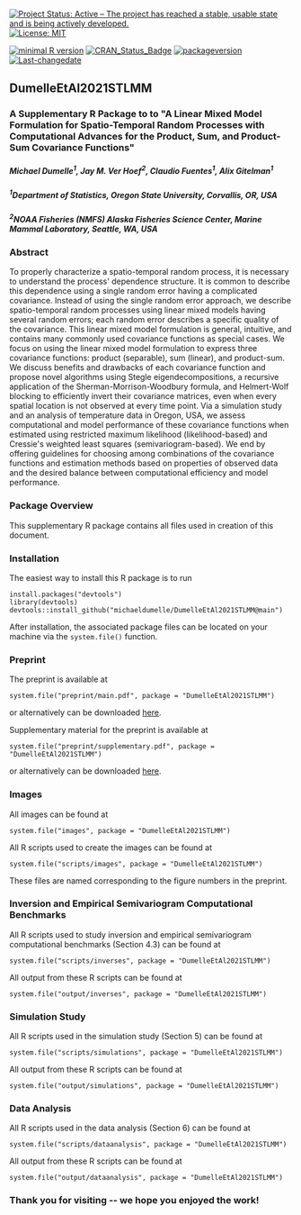 [![Project Status: Active – The project has reached a stable, usable state and is being actively developed.](http://www.repostatus.org/badges/latest/active.svg)](http://www.repostatus.org/#active)
[![License: MIT](https://img.shields.io/badge/License-MIT-yellow.svg)](https://opensource.org/licenses/MIT)

[![minimal R version](https://img.shields.io/badge/R%3E%3D-2.1.0-6666ff.svg)](https://cran.r-project.org/) [![CRAN\_Status\_Badge](http://www.r-pkg.org/badges/version/kotzeb0912)](https://cran.r-project.org/) [![packageversion](https://img.shields.io/badge/Package%20version-0.0.0.9000-orange.svg?style=flat-square)](https://github.com/michaeldumelle/DumelleEtAl2021STLMM)
[![Last-changedate](https://img.shields.io/badge/last%20change-2021--04--26-blue.svg)](https://github.com/michaeldumelle/DumelleEtAl2021STLMM)

## DumelleEtAl2021STLMM

### A Supplementary R Package to to "A Linear Mixed Model Formulation for Spatio-Temporal Random Processes with Computational Advances for the Product, Sum, and Product-Sum Covariance Functions"

##### Michael Dumelle<sup>1</sup>, Jay M. Ver Hoef<sup>2</sup>, Claudio Fuentes<sup>1</sup>, Alix Gitelman<sup>1</sup>

##### <sup>1</sup>Department of Statistics, Oregon State University, Corvallis, OR, USA
##### <sup>2</sup>NOAA Fisheries (NMFS) Alaska Fisheries Science Center, Marine Mammal Laboratory, Seattle, WA, USA

### Abstract
To properly characterize a spatio-temporal random process, it is necessary to understand the process' dependence structure. It is common to describe this dependence using a single random error having a complicated covariance. Instead of using the single random error approach, we describe spatio-temporal random processes using linear mixed models having several random errors; each random error describes a specific quality of the covariance. This linear mixed model formulation is general, intuitive, and contains many commonly used covariance functions as special cases. We focus on using the linear mixed model formulation to express three covariance functions: product (separable), sum (linear), and product-sum. We discuss benefits and drawbacks of each covariance function and propose novel algorithms using Stegle eigendecompositions, a recursive application of the Sherman-Morrison-Woodbury formula, and Helmert-Wolf blocking to efficiently invert their covariance matrices, even when every spatial location is not observed at every time point. Via a simulation study and an analysis of temperature data in Oregon, USA, we assess computational and model performance of these covariance functions when estimated using restricted maximum likelihood (likelihood-based) and Cressie's weighted least squares (semivariogram-based). We end by offering guidelines for choosing among combinations of the covariance functions and estimation methods based on properties of observed data and the desired balance between computational efficiency and model performance. 


### Package Overview

This supplementary R package contains all files used in creation of this document. 

### Installation

The easiest way to install this R package is to run
```
install.packages("devtools")
library(devtools)
devtools::install_github("michaeldumelle/DumelleEtAl2021STLMM@main")
```

After installation, the associated package files can be located on your machine via the `system.file()` function.

### Preprint

The preprint is available at
```
system.file("preprint/main.pdf", package = "DumelleEtAl2021STLMM")
```

or alternatively can be downloaded [here](https://github.com/michaeldumelle/DumelleEtAl2021STLMM/blob/main/inst/preprint/main.pdf).

Supplementary material for the preprint is available at 

```
system.file("preprint/supplementary.pdf", package = "DumelleEtAl2021STLMM")
```

or alternatively can be downloaded [here](https://github.com/michaeldumelle/DumelleEtAl2021STLMM/blob/main/inst/preprint/supplementary.pdf).

### Images

All images can be found at
```
system.file("images", package = "DumelleEtAl2021STLMM")
```

All R scripts used to create the images can be found at
```
system.file("scripts/images", package = "DumelleEtAl2021STLMM")
```

These files are named corresponding to the figure numbers in the preprint.

### Inversion and Empirical Semivariogram Computational Benchmarks

All R scripts used to study inversion and empirical semivariogram computational benchmarks (Section 4.3) can be found at
```
system.file("scripts/inverses", package = "DumelleEtAl2021STLMM")
```

All output from these R scripts can be found at
```
system.file("output/inverses", package = "DumelleEtAl2021STLMM")
```

### Simulation Study 

All R scripts used in the simulation study (Section 5) can be found at
```
system.file("scripts/simulations", package = "DumelleEtAl2021STLMM")
```

All output from these R scripts can be found at
```
system.file("output/simulations", package = "DumelleEtAl2021STLMM")
```

### Data Analysis 

All R scripts used in the data analysis (Section 6) can be found at
```
system.file("scripts/dataanalysis", package = "DumelleEtAl2021STLMM")
```

All output from these R scripts can be found at
```
system.file("output/dataanalysis", package = "DumelleEtAl2021STLMM")
```

### Thank you for visiting -- we hope you enjoyed the work!
